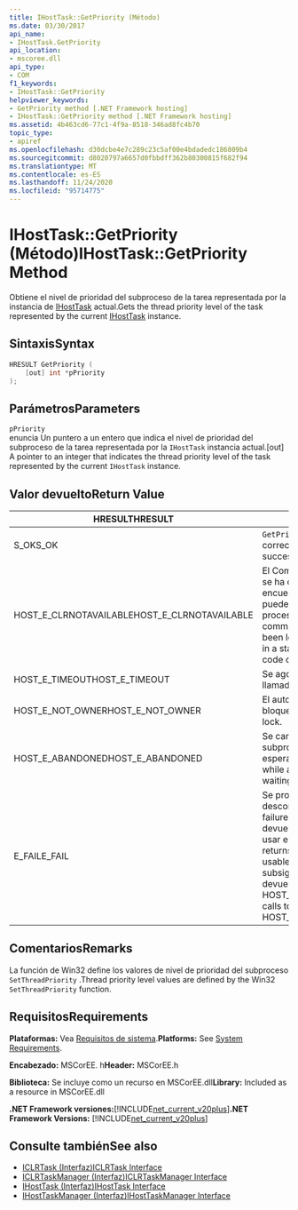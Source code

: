 ```yaml
---
title: IHostTask::GetPriority (Método)
ms.date: 03/30/2017
api_name:
- IHostTask.GetPriority
api_location:
- mscoree.dll
api_type:
- COM
f1_keywords:
- IHostTask::GetPriority
helpviewer_keywords:
- GetPriority method [.NET Framework hosting]
- IHostTask::GetPriority method [.NET Framework hosting]
ms.assetid: 4b463cd6-77c1-4f9a-8518-346ad8fc4b70
topic_type:
- apiref
ms.openlocfilehash: d30dcbe4e7c289c23c5af00e4bdadedc186809b4
ms.sourcegitcommit: d8020797a6657d0fbbdff362b80300815f682f94
ms.translationtype: MT
ms.contentlocale: es-ES
ms.lasthandoff: 11/24/2020
ms.locfileid: "95714775"
---
```

# <a name="ihosttaskgetpriority-method"></a><span data-ttu-id="04a19-102">IHostTask::GetPriority (Método)</span><span class="sxs-lookup"><span data-stu-id="04a19-102">IHostTask::GetPriority Method</span></span>

<span data-ttu-id="04a19-103">Obtiene el nivel de prioridad del subproceso de la tarea representada por la instancia de [IHostTask](ihosttask-interface.md) actual.</span><span class="sxs-lookup"><span data-stu-id="04a19-103">Gets the thread priority level of the task represented by the current [IHostTask](ihosttask-interface.md) instance.</span></span>  
  
## <a name="syntax"></a><span data-ttu-id="04a19-104">Sintaxis</span><span class="sxs-lookup"><span data-stu-id="04a19-104">Syntax</span></span>  
  
```cpp  
HRESULT GetPriority (  
    [out] int *pPriority  
);  
```  
  
## <a name="parameters"></a><span data-ttu-id="04a19-105">Parámetros</span><span class="sxs-lookup"><span data-stu-id="04a19-105">Parameters</span></span>  

 `pPriority`  
 <span data-ttu-id="04a19-106">enuncia Un puntero a un entero que indica el nivel de prioridad del subproceso de la tarea representada por la `IHostTask` instancia actual.</span><span class="sxs-lookup"><span data-stu-id="04a19-106">[out] A pointer to an integer that indicates the thread priority level of the task represented by the current `IHostTask` instance.</span></span>  
  
## <a name="return-value"></a><span data-ttu-id="04a19-107">Valor devuelto</span><span class="sxs-lookup"><span data-stu-id="04a19-107">Return Value</span></span>  
  
|<span data-ttu-id="04a19-108">HRESULT</span><span class="sxs-lookup"><span data-stu-id="04a19-108">HRESULT</span></span>|<span data-ttu-id="04a19-109">Descripción</span><span class="sxs-lookup"><span data-stu-id="04a19-109">Description</span></span>|  
|-------------|-----------------|  
|<span data-ttu-id="04a19-110">S_OK</span><span class="sxs-lookup"><span data-stu-id="04a19-110">S_OK</span></span>|<span data-ttu-id="04a19-111">`GetPriority` se devolvió correctamente.</span><span class="sxs-lookup"><span data-stu-id="04a19-111">`GetPriority` returned successfully.</span></span>|  
|<span data-ttu-id="04a19-112">HOST_E_CLRNOTAVAILABLE</span><span class="sxs-lookup"><span data-stu-id="04a19-112">HOST_E_CLRNOTAVAILABLE</span></span>|<span data-ttu-id="04a19-113">El Common Language Runtime (CLR) no se ha cargado en un proceso o el CLR se encuentra en un estado en el que no puede ejecutar código administrado ni procesar la llamada correctamente.</span><span class="sxs-lookup"><span data-stu-id="04a19-113">The common language runtime (CLR) has not been loaded into a process, or the CLR is in a state in which it cannot run managed code or process the call successfully.</span></span>|  
|<span data-ttu-id="04a19-114">HOST_E_TIMEOUT</span><span class="sxs-lookup"><span data-stu-id="04a19-114">HOST_E_TIMEOUT</span></span>|<span data-ttu-id="04a19-115">Se agotó el tiempo de espera de la llamada.</span><span class="sxs-lookup"><span data-stu-id="04a19-115">The call timed out.</span></span>|  
|<span data-ttu-id="04a19-116">HOST_E_NOT_OWNER</span><span class="sxs-lookup"><span data-stu-id="04a19-116">HOST_E_NOT_OWNER</span></span>|<span data-ttu-id="04a19-117">El autor de la llamada no posee el bloqueo.</span><span class="sxs-lookup"><span data-stu-id="04a19-117">The caller does not own the lock.</span></span>|  
|<span data-ttu-id="04a19-118">HOST_E_ABANDONED</span><span class="sxs-lookup"><span data-stu-id="04a19-118">HOST_E_ABANDONED</span></span>|<span data-ttu-id="04a19-119">Se canceló un evento mientras un subproceso o fibra bloqueados estaba esperando en él.</span><span class="sxs-lookup"><span data-stu-id="04a19-119">An event was canceled while a blocked thread or fiber was waiting on it.</span></span>|  
|<span data-ttu-id="04a19-120">E_FAIL</span><span class="sxs-lookup"><span data-stu-id="04a19-120">E_FAIL</span></span>|<span data-ttu-id="04a19-121">Se produjo un error grave desconocido.</span><span class="sxs-lookup"><span data-stu-id="04a19-121">An unknown catastrophic failure occurred.</span></span> <span data-ttu-id="04a19-122">Cuando un método devuelve E_FAIL, CLR ya no se puede usar en el proceso.</span><span class="sxs-lookup"><span data-stu-id="04a19-122">When a method returns E_FAIL, the CLR is no longer usable within the process.</span></span> <span data-ttu-id="04a19-123">Las llamadas subsiguientes a métodos de hospedaje devuelven HOST_E_CLRNOTAVAILABLE.</span><span class="sxs-lookup"><span data-stu-id="04a19-123">Subsequent calls to hosting methods return HOST_E_CLRNOTAVAILABLE.</span></span>|  
  
## <a name="remarks"></a><span data-ttu-id="04a19-124">Comentarios</span><span class="sxs-lookup"><span data-stu-id="04a19-124">Remarks</span></span>  

 <span data-ttu-id="04a19-125">La función de Win32 define los valores de nivel de prioridad del subproceso `SetThreadPriority` .</span><span class="sxs-lookup"><span data-stu-id="04a19-125">Thread priority level values are defined by the Win32 `SetThreadPriority` function.</span></span>  
  
## <a name="requirements"></a><span data-ttu-id="04a19-126">Requisitos</span><span class="sxs-lookup"><span data-stu-id="04a19-126">Requirements</span></span>  

 <span data-ttu-id="04a19-127">**Plataformas:** Vea [Requisitos de sistema](../../get-started/system-requirements.md).</span><span class="sxs-lookup"><span data-stu-id="04a19-127">**Platforms:** See [System Requirements](../../get-started/system-requirements.md).</span></span>  
  
 <span data-ttu-id="04a19-128">**Encabezado:** MSCorEE. h</span><span class="sxs-lookup"><span data-stu-id="04a19-128">**Header:** MSCorEE.h</span></span>  
  
 <span data-ttu-id="04a19-129">**Biblioteca:** Se incluye como un recurso en MSCorEE.dll</span><span class="sxs-lookup"><span data-stu-id="04a19-129">**Library:** Included as a resource in MSCorEE.dll</span></span>  
  
 <span data-ttu-id="04a19-130">**.NET Framework versiones:**[!INCLUDE[net_current_v20plus](../../../../includes/net-current-v20plus-md.md)]</span><span class="sxs-lookup"><span data-stu-id="04a19-130">**.NET Framework Versions:** [!INCLUDE[net_current_v20plus](../../../../includes/net-current-v20plus-md.md)]</span></span>  
  
## <a name="see-also"></a><span data-ttu-id="04a19-131">Consulte también</span><span class="sxs-lookup"><span data-stu-id="04a19-131">See also</span></span>

- [<span data-ttu-id="04a19-132">ICLRTask (Interfaz)</span><span class="sxs-lookup"><span data-stu-id="04a19-132">ICLRTask Interface</span></span>](iclrtask-interface.md)
- [<span data-ttu-id="04a19-133">ICLRTaskManager (Interfaz)</span><span class="sxs-lookup"><span data-stu-id="04a19-133">ICLRTaskManager Interface</span></span>](iclrtaskmanager-interface.md)
- [<span data-ttu-id="04a19-134">IHostTask (Interfaz)</span><span class="sxs-lookup"><span data-stu-id="04a19-134">IHostTask Interface</span></span>](ihosttask-interface.md)
- [<span data-ttu-id="04a19-135">IHostTaskManager (Interfaz)</span><span class="sxs-lookup"><span data-stu-id="04a19-135">IHostTaskManager Interface</span></span>](ihosttaskmanager-interface.md)
